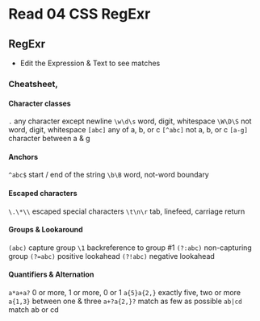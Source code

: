 # Read 04 CSS RegExr

## RegExr
* Edit the Expression & Text to see matches

### Cheatsheet, 
#### Character classes
`.`	any character except newline
`\w\d\s`	word, digit, whitespace
`\W\D\S`	not word, digit, whitespace
`[abc]`	any of a, b, or c
`[^abc]`	not a, b, or c
`[a-g]`	character between a & g

#### Anchors
`^abc$`	start / end of the string
`\b\B`	word, not-word boundary

#### Escaped characters
`\.\*\\`	escaped special characters
`\t\n\r`	tab, linefeed, carriage return

#### Groups & Lookaround
`(abc)`	capture group
`\1`	backreference to group #1
`(?:abc)`	non-capturing group
`(?=abc)`	positive lookahead
`(?!abc)`	negative lookahead


#### Quantifiers & Alternation
`a*a+a?`	0 or more, 1 or more, 0 or 1
`a{5}a{2,}`	exactly five, two or more
`a{1,3}`	between one & three
`a+?a{2,}?`	match as few as possible
`ab|cd`	match ab or cd
